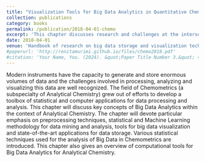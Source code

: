```yaml
---
title: "Visualization Tools for Big Data Analytics in Quantitative Chemical Analysis: A Tutorial in Chemometrics"
collection: publications
category: books
permalink: /publication/2018-04-01-chemo
excerpt: 'This chapter discusses research and challenges at the intersection of data analytics and analytical chemistry.'
date: 2018-04-01
venue: 'Handbook of research on big data storage and visualization techniques (Publisher: IGI Global)'
#paperurl: 'http://renitamurimi.github.io/files/chemo2018.pdf'
#citation: 'Your Name, You. (2024). &quot;Paper Title Number 3.&quot; <i>GitHub Journal of Bugs</i>. 1(3).'
---
```


Modern instruments have the capacity to generate and store enormous volumes of data and the challenges involved in processing, analyzing and visualizing this data are well recognized. The field of Chemometrics (a subspecialty of Analytical Chemistry) grew out of efforts to develop a toolbox of statistical and computer applications for data processing and analysis. This chapter will discuss key concepts of Big Data Analytics within the context of Analytical Chemistry. The chapter will devote particular emphasis on preprocessing techniques, statistical and Machine Learning methodology for data mining and analysis, tools for big data visualization and state-of-the-art applications for data storage. Various statistical techniques used for the analysis of Big Data in Chemometrics are introduced. This chapter also gives an overview of computational tools for Big Data Analytics for Analytical Chemistry. 
